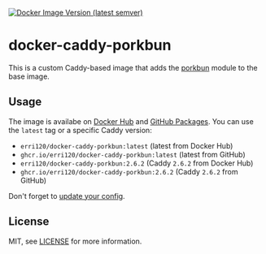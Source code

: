 [![Docker Image Version (latest semver)](https://img.shields.io/docker/v/erri120/docker-caddy-porkbun?label=Docker%20Hub)](https://hub.docker.com/r/erri120/docker-caddy-porkbun)

# docker-caddy-porkbun

This is a custom Caddy-based image that adds the [porkbun](https://github.com/caddy-dns/porkbun) module to the base image.

## Usage

The image is availabe on [Docker Hub](https://hub.docker.com/r/erri120/docker-caddy-porkbun) and [GitHub Packages](https://github.com/erri120/docker-caddy-porkbun/pkgs/container/docker-caddy-porkbun). You can use the `latest` tag or a specific Caddy version:

- `erri120/docker-caddy-porkbun:latest` (latest from Docker Hub)
- `ghcr.io/erri120/docker-caddy-porkbun:latest` (latest from GitHub)
- `erri120/docker-caddy-porkbun:2.6.2` (Caddy `2.6.2` from Docker Hub)
- `ghcr.io/erri120/docker-caddy-porkbun:2.6.2` (Caddy `2.6.2` from GitHub)

Don't forget to [update your config](https://github.com/caddy-dns/porkbun#config-examples).

## License

MIT, see [LICENSE](./LICENSE) for more information.
